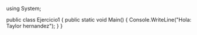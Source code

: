 using System;
					
public class Ejercicio1
{
	public static void Main()
	{
		Console.WriteLine("Hola: Taylor hernandez");
	}
}
